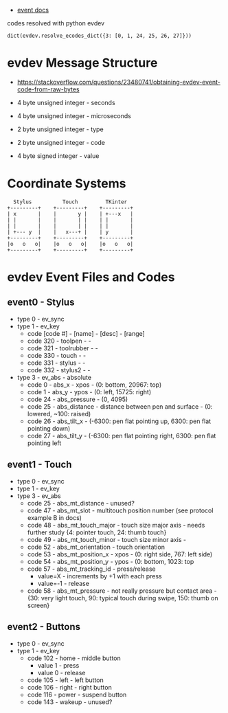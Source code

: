- [event docs](https://www.kernel.org/doc/Documentation/input/multi-touch-protocol.txt)

codes resolved with python evdev

    dict(evdev.resolve_ecodes_dict({3: [0, 1, 24, 25, 26, 27]}))
    
# evdev Message Structure
- https://stackoverflow.com/questions/23480741/obtaining-evdev-event-code-from-raw-bytes

- 4 byte unsigned integer - seconds
- 4 byte unsigned integer - microseconds
- 2 byte unsigned integer - type
- 2 byte unsigned integer - code
- 4 byte signed integer - value

# Coordinate Systems

      Stylus          Touch         TKinter
    +---------+    +---------+    +---------+
    | x       |    |       y |    | +---x   |
    | |       |    |       | |    | |       |
    | |       |    |       | |    | |       |
    | +--- y  |    |   x---+ |    | y       |
    +---------+    +---------+    +---------+
    |o   o   o|    |o   o   o|    |o   o   o|
    +---------+    +---------+    +---------+

# evdev Event Files and Codes

## event0 - Stylus
- type 0 - ev_sync
- type 1 - ev_key
  - code [code #] - [name] - [desc] - [range]
  - code 320 - toolpen - -
  - code 321 - toolrubber - -
  - code 330 - touch - -
  - code 331 - stylus - -
  - code 332 - stylus2 - -
- type 3 - ev_abs - absolute
  - code 0 - abs_x - xpos - (0: bottom, 20967: top)
  - code 1 - abs_y - ypos - (0: left, 15725: right)
  - code 24 - abs_pressure - (0, 4095)
  - code 25 - abs_distance - distance between pen and surface - (0: lowered, ~100: raised)
  - code 26 - abs_tilt_x - (-6300: pen flat pointing up, 6300: pen flat pointing down)
  - code 27 - abs_tilt_y - (-6300: pen flat pointing right, 6300: pen flat pointing left

## event1 - Touch
- type 0 - ev_sync
- type 1 - ev_key
- type 3 - ev_abs
  - code 25 - abs_mt_distance - unused?
  - code 47 - abs_mt_slot - multitouch position number (see protocol example B in docs)
  - code 48 - abs_mt_touch_major - touch size major axis - needs further study {4: pointer touch, 24: thumb touch}
  - code 49 - abs_mt_touch_minor - touch size minor axis - 
  - code 52 - abs_mt_orientation - touch orientation
  - code 53 - abs_mt_position_x - xpos - (0: right side, 767: left side)
  - code 54 - abs_mt_position_y - ypos - (0: bottom, 1023: top
  - code 57 - abs_mt_tracking_id - press/release
    - value=X - increments by +1 with each press
    - value=-1 - release
  - code 58 - abs_mt_pressure - not really pressure but contact area - {30: very light touch, 90: typical touch during swipe, 150: thumb on screen}
  
## event2 - Buttons
- type 0 - ev_sync
- type 1 - ev_key
  - code 102 - home - middle button
    - value 1 - press
    - value 0 - release
  - code 105 - left - left button
  - code 106 - right - right button
  - code 116 - power - suspend button
  - code 143 - wakeup - unused?


